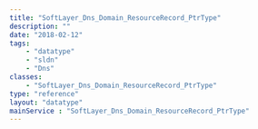 ```yaml
---
title: "SoftLayer_Dns_Domain_ResourceRecord_PtrType"
description: ""
date: "2018-02-12"
tags:
    - "datatype"
    - "sldn"
    - "Dns"
classes:
    - "SoftLayer_Dns_Domain_ResourceRecord_PtrType"
type: "reference"
layout: "datatype"
mainService : "SoftLayer_Dns_Domain_ResourceRecord_PtrType"
---
```


